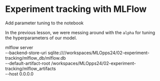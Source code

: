 # Experiment tracking with MLFlow 

Add parameter tuning to the notebook


In the previous lesson, we were messing around with the `alpha` for tuning the hyperparameters of our model. 

mlflow server \
    --backend-store-uri sqlite:////workspaces/MLOpps24/02-experiment-tracking/mlflow_db/mlflow.db \
    --default-artifact-root /workspaces/MLOpps24/02-experiment-tracking/mlflow_artifacts \
    --host 0.0.0.0

